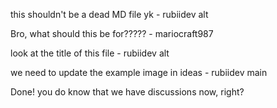 this shouldn't be a dead MD file yk - rubiidev alt

Bro, what should this be for????? - mariocraft987

look at the title of this file - rubiidev alt

we need to update the example image in ideas - rubiidev main

Done! you do know that we have discussions now, right?

